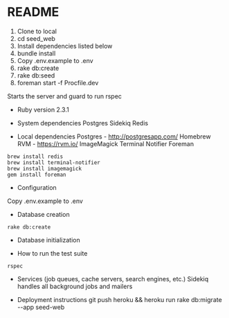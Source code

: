 # README

1. Clone to local
2. cd seed_web
3. Install dependencies listed below
3. bundle install
4. Copy .env.example to .env
5. rake db:create
6. rake db:seed
7. foreman start -f Procfile.dev

Starts the server and guard to run rspec


* Ruby version 2.3.1

* System dependencies
Postgres
Sidekiq
Redis

* Local dependencies
Postgres - http://postgresapp.com/
Homebrew
RVM - https://rvm.io/
ImageMagick 
Terminal Notifier
Foreman

```
brew install redis
brew install terminal-notifier
brew install imagemagick
gem install foreman
```


* Configuration

Copy .env.example to .env

* Database creation

```
rake db:create
```

* Database initialization

* How to run the test suite

```
rspec
```

* Services (job queues, cache servers, search engines, etc.)
Sidekiq handles all background jobs and mailers


* Deployment instructions
git push heroku && heroku run rake db:migrate --app seed-web

